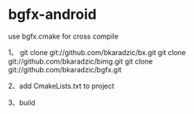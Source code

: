 # bgfx-android
use bgfx.cmake for cross compile

1、
git clone git://github.com/bkaradzic/bx.git
git clone git://github.com/bkaradzic/bimg.git
git clone git://github.com/bkaradzic/bgfx.git

2、add CmakeLists.txt to project

3、build

